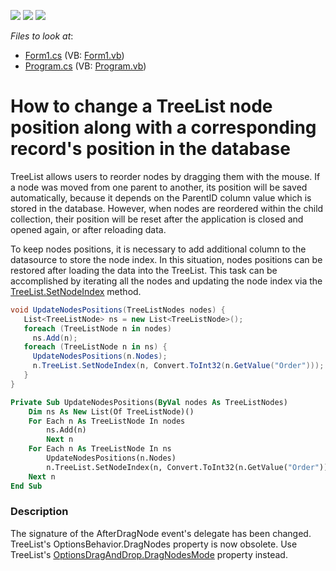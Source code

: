 <!-- default badges list -->
![](https://img.shields.io/endpoint?url=https://codecentral.devexpress.com/api/v1/VersionRange/128637290/15.2.4%2B)
[![](https://img.shields.io/badge/Open_in_DevExpress_Support_Center-FF7200?style=flat-square&logo=DevExpress&logoColor=white)](https://supportcenter.devexpress.com/ticket/details/E3577)
[![](https://img.shields.io/badge/📖_How_to_use_DevExpress_Examples-e9f6fc?style=flat-square)](https://docs.devexpress.com/GeneralInformation/403183)
<!-- default badges end -->
<!-- default file list -->
*Files to look at*:

* [Form1.cs](./CS/Q351285/Form1.cs) (VB: [Form1.vb](./VB/Q351285/Form1.vb))
* [Program.cs](./CS/Q351285/Program.cs) (VB: [Program.vb](./VB/Q351285/Program.vb))
<!-- default file list end -->
# How to change a TreeList node position along with a corresponding record's position in the database


<p>TreeList allows users to reorder nodes by dragging them with the mouse. If a node was moved from one parent to another, its position will be saved automatically, because it depends on the ParentID column value which is stored in the database. However, when nodes are reordered within the child collection, their position will be reset after the application is closed and opened again, or after reloading data.</p><p>To keep nodes positions, it is necessary to add additional column to the datasource to store the node index. In this situation, nodes positions can be restored after loading the data into the TreeList. This task can be accomplished by iterating all the nodes and updating the node index via the <a href="http://documentation.devexpress.com/#WindowsForms/DevExpressXtraTreeListTreeList_SetNodeIndextopic"><u>TreeList.SetNodeIndex</u></a> method.</p>

```cs
void UpdateNodesPositions(TreeListNodes nodes) {
   List<TreeListNode> ns = new List<TreeListNode>();
   foreach (TreeListNode n in nodes)
     ns.Add(n);
   foreach (TreeListNode n in ns) {
     UpdateNodesPositions(n.Nodes);
     n.TreeList.SetNodeIndex(n, Convert.ToInt32(n.GetValue("Order")));
   }
}
```



```vb
Private Sub UpdateNodesPositions(ByVal nodes As TreeListNodes)
    Dim ns As New List(Of TreeListNode)()
    For Each n As TreeListNode In nodes
        ns.Add(n)
        Next n
    For Each n As TreeListNode In ns
        UpdateNodesPositions(n.Nodes)
        n.TreeList.SetNodeIndex(n, Convert.ToInt32(n.GetValue("Order")))
    Next n
End Sub
```

<p> </p>


<h3>Description</h3>

The signature of the&nbsp;AfterDragNode event's delegate has been changed.&nbsp;<br>TreeList's&nbsp;OptionsBehavior.DragNodes property is now obsolete. Use TreeList's&nbsp;<a href="https://docs.devexpress.com/WindowsForms/DevExpress.XtraTreeList.TreeListOptionsDragAndDrop.DragNodesMode">OptionsDragAndDrop.DragNodesMode</a> property instead.

<br/>


